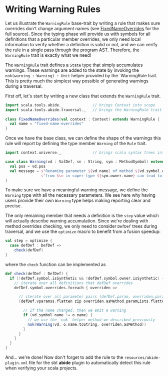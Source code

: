 # Writing Warning Rules

Let us illustrate the `WarningRule` base-trait by writing a rule that makes sure overrides don't change argument names (see [FixedNameOverrides](/rules/extra/src/main/scala/com/typesafe/abide/extra/FixedNameOverrides.scala) for the full source). Since the typing phase will provide us with symbols for all definitions that a particular member overrides, we only need local information to verify whether a definition is valid or not, and we can verify the rule in a single pass through the program AST. Therefore, the `WarningRule` trait is exactly what we need!

The `WarningRule` trait defines a `State` type that simply accumulates warnings. These warnings are added to the state by invoking the `nok(warning : Warning) : Unit` helper provided by the `WarningRule trait. This is pretty much the simplest way possible of generating warnings during a traversal.

First off, let's start by writing a new class that extends the `WarningRule` trait.
```scala
import scala.tools.abide._             // brings Context into scope
import scala.tools.abide.traversal._   // brings the WarningRule trait into scope
 
class FixedNameOverrides(val context : Context) extends WarningRule {
  val name = "fixed-name-overrides"
}
```

Once we have the base class, we can define the shape of the warnings this rule will report by defining the type member `Warning` of the `Rule` trait.
```scala
import context.universe._              // brings scala syntax trees into scope

case class Warning(vd : ValDef, sn : String, sym : MethodSymbol) extends RuleWarning {
  val pos = vd.pos
  val message = s"Renaming parameter ${vd.name} of method ${vd.symbol.owner.name}" +
                s"from $sn in super-type ${sym.owner.name} can lead to confusion"
}
```
To make sure we have a meaningful warning message, we define the `Warning` type with all the necessary parameters. We see here why having users provide their own `Warning` type helps making reporting clear and precise.

The only remaining member that needs a definition is the `step` value which will actually describe warning accumulation. Since we're dealing with method overrides checking, we only need to consider `DefDef` trees during traversal, and we use the `optimize` macro to benefit from a fusion speedup:
```scala
val step = optimize {
  case defDef : DefDef =>
    check(defDef)
}
```
where the `check` function can be implemented as
```scala
def check(defDef : DefDef) {
  if (!defDef.symbol.isSynthetic && !defDef.symbol.owner.isSynthetic) {
    // iterate over all definitions that defDef overrides
    defDef.symbol.overrides.foreach { overriden =>

      // iterate over all parameter pairs (defDef.param, overriden.param) which are in the same position
      (defDef.vparamss.flatten zip overriden.asMethod.paramLists.flatten).foreach { case (vd, o) =>

        // if the name changed, then we emit a warning
        if (vd.symbol.name != o.name) {
          // we use the `nok` helper method we described previously
          nok(Warning(vd, o.name.toString, overriden.asMethod))
        }
      }
    }
  }
}
```

And... we're done! Now don't forget to add the rule to the `resources/abide-plugin.xml` file for the sbt **abide** plugin to automatically detect this rule when verifying your scala projects.

